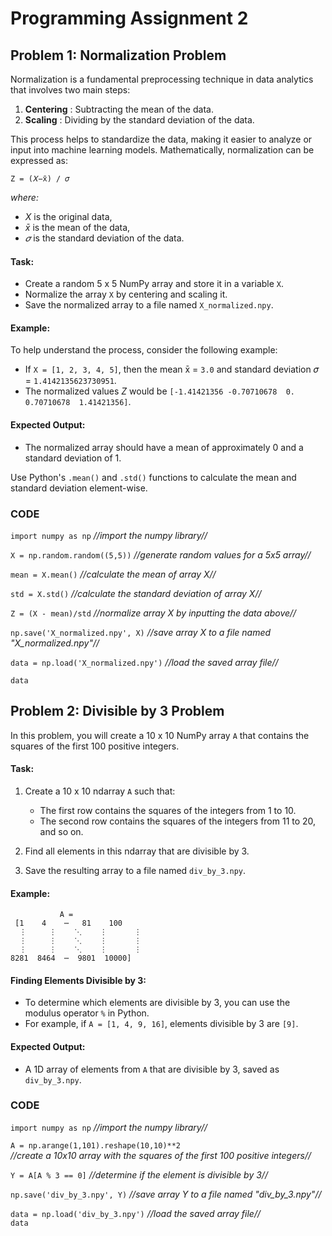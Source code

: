 # Programming Assignment 2

## Problem 1: Normalization Problem

Normalization is a fundamental preprocessing technique in data analytics that involves two main steps:

1. **Centering** :  Subtracting the mean of the data.
2. **Scaling** :  Dividing by the standard deviation of the data.

This process helps to standardize the data, making it easier to analyze or input into machine learning models. Mathematically, normalization can be expressed as:

`Z = (𝑋−x̄) / 𝜎`

*where:*
- *X*  is the original data,
- *x̄* is the mean of the data,
- *𝜎* is the standard deviation of the data.

#### Task:
- Create a random 5 x 5 NumPy array and store it in a variable `X`.
- Normalize the array `X` by centering and scaling it.
- Save the normalized array to a file named `X_normalized.npy`.

#### Example:
To help understand the process, consider the following example:
- If `X = [1, 2, 3, 4, 5]`, then the mean x̄ = `3.0` and standard deviation 𝜎 = `1.4142135623730951`.
- The normalized values *Z* would be `[-1.41421356 -0.70710678  0.  0.70710678  1.41421356]`.

#### Expected Output:
- The normalized array should have a mean of approximately 0 and a standard deviation of 1.

Use Python's `.mean()` and `.std()` functions to calculate the mean and standard deviation element-wise.



### CODE ###
    
  `import numpy as np`    *//import the numpy library//*

  `X = np.random.random((5,5))`    *//generate random values for a 5x5 array//*
    
  `mean = X.mean()`     *//calculate the mean of array X//*
  
  `std = X.std()`     *//calculate the standard deviation of array X//*
    
  `Z = (X - mean)/std`     *//normalize array X by inputting the data above//*

  `np.save('X_normalized.npy', X)`     *//save array X to a file named "X_normalized.npy"//*
    
  `data = np.load('X_normalized.npy')`     *//load the saved array file//*
  
  `data`


## Problem 2: Divisible by 3 Problem

In this problem, you will create a 10 x 10 NumPy array `A` that contains the squares of the first 100 positive integers.

#### Task:
1. Create a 10 x 10 ndarray `A` such that:
   - The first row contains the squares of the integers from 1 to 10.
   - The second row contains the squares of the integers from 11 to 20, and so on.
   
2. Find all elements in this ndarray that are divisible by 3.
3. Save the resulting array to a file named `div_by_3.npy`.

#### Example:
               A = 
     [1    4    ⋯   81    100
      ⋮     ⋮    ⋱    ⋮      ⋮
      ⋮     ⋮    ⋱    ⋮      ⋮ 
      ⋮     ⋮    ⋱    ⋮      ⋮
    8281  8464  ⋯  9801  10000]


#### Finding Elements Divisible by 3:
- To determine which elements are divisible by 3, you can use the modulus operator `%` in Python.
- For example, if `A = [1, 4, 9, 16]`, elements divisible by 3 are `[9]`.

#### Expected Output:
- A 1D array of elements from `A` that are divisible by 3, saved as `div_by_3.npy`.



### CODE ###

 `import numpy as np`     *//import the numpy library//*

 `A = np.arange(1,101).reshape(10,10)**2`     
 *//create a 10x10 array with the squares of the first 100 positive integers//*
    
 `Y = A[A % 3 == 0]`     *//determine if the element is divisible by 3//*

 `np.save('div_by_3.npy', Y)`     *//save array Y to a file named "div_by_3.npy"//*

 `data = np.load('div_by_3.npy')`     *//load the saved array file//*    
 `data`
    
